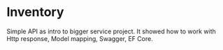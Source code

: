# Inventory
Simple API as intro to bigger service project. It showed how to work with Http response, Model mapping, Swagger, EF Core.
